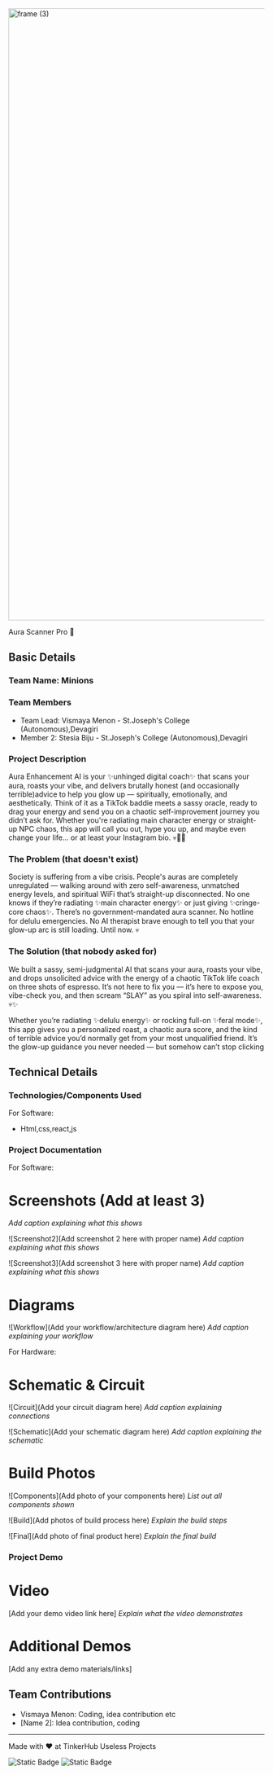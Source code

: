 <img width="3188" height="1202" alt="frame (3)" src="https://github.com/user-attachments/assets/517ad8e9-ad22-457d-9538-a9e62d137cd7" />


 Aura Scanner Pro 🎯


## Basic Details
### Team Name: Minions


### Team Members
- Team Lead: Vismaya Menon - St.Joseph's College (Autonomous),Devagiri
- Member 2: Stesia Biju - St.Joseph's College (Autonomous),Devagiri


### Project Description
Aura Enhancement AI is your ✨unhinged digital coach✨ that scans your aura, roasts your vibe, and delivers brutally honest (and occasionally terrible)advice to help you glow up — spiritually, emotionally, and aesthetically. Think of it as a TikTok baddie meets a sassy oracle, ready to drag your energy and send you on a chaotic self-improvement journey you didn’t ask for. Whether you're radiating main character energy or straight-up NPC chaos, this app will call you out, hype you up, and maybe even change your life… or at least your Instagram bio. 💀💅🔮



### The Problem (that doesn't exist)
Society is suffering from a vibe crisis. People's auras are completely unregulated — walking around with zero self-awareness, unmatched energy levels, and spiritual WiFi that’s straight-up disconnected. No one knows if they’re radiating ✨main character energy✨ or just giving ✨cringe-core chaos✨. There’s no government-mandated aura scanner. No hotline for delulu emergencies. No AI therapist brave enough to tell you that your glow-up arc is still loading. Until now. 💀

### The Solution (that nobody asked for)
We built a sassy, semi-judgmental AI that scans your aura, roasts your vibe, and drops unsolicited advice with the energy of a chaotic TikTok life coach on three shots of espresso. It’s not here to fix you — it’s here to expose you, vibe-check you, and then scream “SLAY” as you spiral into self-awareness. 💀✨

Whether you’re radiating ✨delulu energy✨ or rocking full-on ✨feral mode✨, this app gives you a personalized roast, a chaotic aura score, and the kind of terrible advice you’d normally get from your most unqualified friend. It’s the glow-up guidance you never needed — but somehow can’t stop clicking

## Technical Details
### Technologies/Components Used
For Software:
- Html,css,react,js

### Project Documentation
For Software:

# Screenshots (Add at least 3)


*Add caption explaining what this shows*

![Screenshot2](Add screenshot 2 here with proper name)
*Add caption explaining what this shows*

![Screenshot3](Add screenshot 3 here with proper name)
*Add caption explaining what this shows*

# Diagrams
![Workflow](Add your workflow/architecture diagram here)
*Add caption explaining your workflow*

For Hardware:

# Schematic & Circuit
![Circuit](Add your circuit diagram here)
*Add caption explaining connections*

![Schematic](Add your schematic diagram here)
*Add caption explaining the schematic*

# Build Photos
![Components](Add photo of your components here)
*List out all components shown*

![Build](Add photos of build process here)
*Explain the build steps*

![Final](Add photo of final product here)
*Explain the final build*

### Project Demo
# Video
[Add your demo video link here]
*Explain what the video demonstrates*

# Additional Demos
[Add any extra demo materials/links]

## Team Contributions
- Vismaya Menon: Coding, idea contribution etc
- [Name 2]: Idea contribution, coding


---
Made with ❤️ at TinkerHub Useless Projects 

![Static Badge](https://img.shields.io/badge/TinkerHub-24?color=%23000000&link=https%3A%2F%2Fwww.tinkerhub.org%2F)
![Static Badge](https://img.shields.io/badge/UselessProjects--25-25?link=https%3A%2F%2Fwww.tinkerhub.org%2Fevents%2FQ2Q1TQKX6Q%2FUseless%2520Projects)


